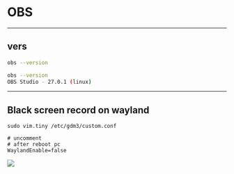# OBS

---

## vers
````sh
obs --version

obs --version
OBS Studio - 27.0.1 (linux)
````

---

## Black screen record on wayland
````
sudo vim.tiny /etc/gdm3/custom.conf

# uncomment 
# after reboot pc
WaylandEnable=false
````
[<img src="https://i.imgur.com/sKhCNkL.png">](https://i.imgur.com/sKhCNkL.png)
